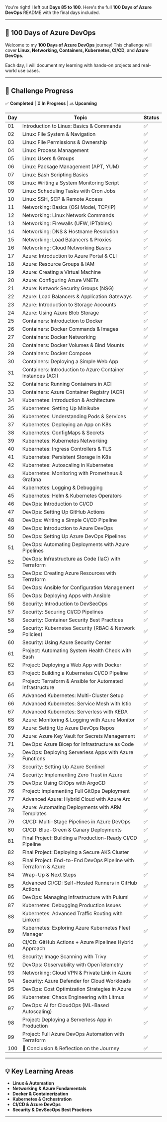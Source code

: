 You're right! I left out **Days 85 to 100**. Here's the full **100 Days of Azure DevOps** README with the final days included.  

---

## **🚀 100 Days of Azure DevOps**  

Welcome to my **100 Days of Azure DevOps** journey! This challenge will cover **Linux, Networking, Containers, Kubernetes, CI/CD**, and **Azure DevOps**.  

Each day, I will document my learning with hands-on projects and real-world use cases.  

---

## **📅 Challenge Progress**  

✅ **Completed** | ⏳ **In Progress** | 🔜 **Upcoming**  

| Day | Topic | Status |
|----|-------|--------|
| 01  | Introduction to Linux: Basics & Commands | ✅ |
| 02  | Linux: File System & Navigation | ✅ |
| 03  | Linux: File Permissions & Ownership | ✅ |
| 04  | Linux: Process Management | ✅ |
| 05  | Linux: Users & Groups | ✅ |
| 06  | Linux: Package Management (APT, YUM) | ✅ |
| 07  | Linux: Bash Scripting Basics | ✅ |
| 08  | Linux: Writing a System Monitoring Script | ✅ |
| 09  | Linux: Scheduling Tasks with Cron Jobs | ✅ |
| 10  | Linux: SSH, SCP & Remote Access | ✅ |
| 11  | Networking: Basics (OSI Model, TCP/IP) | ✅ |
| 12  | Networking: Linux Network Commands | ✅ |
| 13  | Networking: Firewalls (UFW, IPTables) | ✅ |
| 14  | Networking: DNS & Hostname Resolution | ✅ |
| 15  | Networking: Load Balancers & Proxies | ✅ |
| 16  | Networking: Cloud Networking Basics | ✅ |
| 17  | Azure: Introduction to Azure Portal & CLI | ✅ |
| 18  | Azure: Resource Groups & IAM | ✅ |
| 19  | Azure: Creating a Virtual Machine | ✅ |
| 20  | Azure: Configuring Azure VNETs | ✅ |
| 21  | Azure: Network Security Groups (NSG) | ✅ |
| 22  | Azure: Load Balancers & Application Gateways | ✅ |
| 23  | Azure: Introduction to Storage Accounts | ✅ |
| 24  | Azure: Using Azure Blob Storage | ✅ |
| 25  | Containers: Introduction to Docker | ✅ |
| 26  | Containers: Docker Commands & Images | ✅ |
| 27  | Containers: Docker Networking | ✅ |
| 28  | Containers: Docker Volumes & Bind Mounts | ✅ |
| 29  | Containers: Docker Compose | ✅ |
| 30  | Containers: Deploying a Simple Web App | ✅ |
| 31  | Containers: Introduction to Azure Container Instances (ACI) | ✅ |
| 32  | Containers: Running Containers in ACI | ✅ |
| 33  | Containers: Azure Container Registry (ACR) | ✅ |
| 34  | Kubernetes: Introduction & Architecture | ✅ |
| 35  | Kubernetes: Setting Up Minikube | ✅ |
| 36  | Kubernetes: Understanding Pods & Services | ✅ |
| 37  | Kubernetes: Deploying an App on K8s | ✅ |
| 38  | Kubernetes: ConfigMaps & Secrets | ✅ |
| 39  | Kubernetes: Kubernetes Networking | ✅ |
| 40  | Kubernetes: Ingress Controllers & TLS | ✅ |
| 41  | Kubernetes: Persistent Storage in K8s | ✅ |
| 42  | Kubernetes: Autoscaling in Kubernetes | ✅ |
| 43  | Kubernetes: Monitoring with Prometheus & Grafana | ✅ |
| 44  | Kubernetes: Logging & Debugging | ✅ |
| 45  | Kubernetes: Helm & Kubernetes Operators | ✅ |
| 46  | DevOps: Introduction to CI/CD | ✅ |
| 47  | DevOps: Setting Up GitHub Actions | ✅ |
| 48  | DevOps: Writing a Simple CI/CD Pipeline | ✅ |
| 49  | DevOps: Introduction to Azure DevOps | ✅ |
| 50  | DevOps: Setting Up Azure DevOps Pipelines | ✅ |
| 51  | DevOps: Automating Deployments with Azure Pipelines | ✅ |
| 52  | DevOps: Infrastructure as Code (IaC) with Terraform | ✅ |
| 53  | DevOps: Creating Azure Resources with Terraform | ✅ |
| 54  | DevOps: Ansible for Configuration Management | ✅ |
| 55  | DevOps: Deploying Apps with Ansible | ✅ |
| 56  | Security: Introduction to DevSecOps | ✅ |
| 57  | Security: Securing CI/CD Pipelines | ✅ |
| 58  | Security: Container Security Best Practices | ✅ |
| 59  | Security: Kubernetes Security (RBAC & Network Policies) | ✅ |
| 60  | Security: Using Azure Security Center | ✅ |
| 61  | Project: Automating System Health Check with Bash | ✅ |
| 62  | Project: Deploying a Web App with Docker | ✅ |
| 63  | Project: Building a Kubernetes CI/CD Pipeline | ✅ |
| 64  | Project: Terraform & Ansible for Automated Infrastructure | ✅ |
| 65  | Advanced Kubernetes: Multi-Cluster Setup | ✅ |
| 66  | Advanced Kubernetes: Service Mesh with Istio | ✅ |
| 67  | Advanced Kubernetes: Serverless with KEDA | ✅ |
| 68  | Azure: Monitoring & Logging with Azure Monitor | ✅ |
| 69  | Azure: Setting Up Azure DevOps Repos | ✅ |
| 70  | Azure: Azure Key Vault for Secrets Management | ✅ |
| 71  | DevOps: Azure Bicep for Infrastructure as Code | ✅ |
| 72  | DevOps: Deploying Serverless Apps with Azure Functions | ✅ |
| 73  | Security: Setting Up Azure Sentinel | ✅ |
| 74  | Security: Implementing Zero Trust in Azure | ✅ |
| 75  | DevOps: Using GitOps with ArgoCD | ✅ |
| 76  | Project: Implementing Full GitOps Deployment | ✅ |
| 77  | Advanced Azure: Hybrid Cloud with Azure Arc | ✅ |
| 78  | Azure: Automating Deployments with ARM Templates | ✅ |
| 79  | CI/CD: Multi-Stage Pipelines in Azure DevOps | ✅ |
| 80  | CI/CD: Blue-Green & Canary Deployments | ✅ |
| 81  | Final Project: Building a Production-Ready CI/CD Pipeline | ✅ |
| 82  | Final Project: Deploying a Secure AKS Cluster | ✅ |
| 83  | Final Project: End-to-End DevOps Pipeline with Terraform & Azure | ✅ |
| 84  | Wrap-Up & Next Steps | ✅ |
| 85  | Advanced CI/CD: Self-Hosted Runners in GitHub Actions | ✅ |
| 86  | DevOps: Managing Infrastructure with Pulumi | ✅ |
| 87  | Kubernetes: Debugging Production Issues | ✅ |
| 88  | Kubernetes: Advanced Traffic Routing with Linkerd | ✅ |
| 89  | Kubernetes: Exploring Azure Kubernetes Fleet Manager | ✅ |
| 90  | CI/CD: GitHub Actions + Azure Pipelines Hybrid Approach | ✅ |
| 91  | Security: Image Scanning with Trivy | ✅ |
| 92  | DevOps: Observability with OpenTelemetry | ✅ |
| 93  | Networking: Cloud VPN & Private Link in Azure | ✅ |
| 94  | Security: Azure Defender for Cloud Workloads | ✅ |
| 95  | DevOps: Cost Optimization Strategies in Azure | ✅ |
| 96  | Kubernetes: Chaos Engineering with Litmus | ✅ |
| 97  | DevOps: AI for CloudOps (ML-Based Autoscaling) | ✅ |
| 98  | Project: Deploying a Serverless App in Production | ✅ |
| 99  | Project: Full Azure DevOps Automation with Terraform | ✅ |
| 100 | 🎉 Conclusion & Reflection on the Journey | ✅ |

---

## **💡 Key Learning Areas**  
- **Linux & Automation**  
- **Networking & Azure Fundamentals**  
- **Docker & Containerization**  
- **Kubernetes & Orchestration**  
- **CI/CD & Azure DevOps**  
- **Security & DevSecOps Best Practices**  

---
